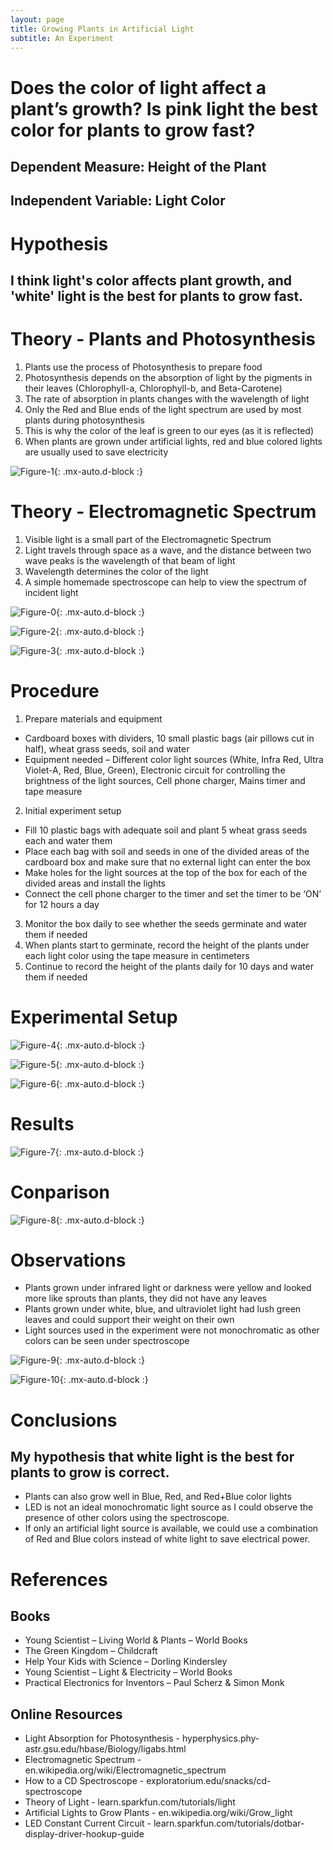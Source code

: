 ```yaml
---
layout: page
title: Growing Plants in Artificial Light
subtitle: An Experiment
---
```


# Does the color of light affect a plant’s growth? Is pink light the best color for plants to grow fast?
## Dependent Measure: Height of the Plant
## Independent Variable: Light Color

# Hypothesis 
## I think light's color affects plant growth, and 'white' light is the best for plants to grow fast.

# Theory - Plants and Photosynthesis
1. Plants use the process of Photosynthesis to prepare food
2. Photosynthesis depends on the absorption of light by the pigments in their leaves (Chlorophyll-a, Chlorophyll-b, and Beta-Carotene)
3. The rate of absorption in plants changes with the wavelength of light
4. Only the Red and Blue ends of the light spectrum are used by most plants during photosynthesis
5. This is why the color of the leaf is green to our eyes (as it is reflected)
6. When plants are grown under artificial lights, red and blue colored lights are usually used to save electricity

![Figure-1](/assets/img/gpal/fig-1.png){: .mx-auto.d-block :}

# Theory - Electromagnetic Spectrum
1. Visible light is a small part of the Electromagnetic Spectrum
2. Light travels through space as a wave, and the distance between two wave peaks is the wavelength of that beam of light
3. Wavelength determines the color of the light
4. A simple homemade spectroscope can help to view the spectrum of incident light

![Figure-0](/assets/img/gpal/fig-0.png){: .mx-auto.d-block :}

![Figure-2](/assets/img/gpal/fig-2.png){: .mx-auto.d-block :}

![Figure-3](/assets/img/gpal/fig-3.png){: .mx-auto.d-block :}

# Procedure
1. Prepare materials and equipment
  * Cardboard boxes with dividers, 10 small plastic bags (air pillows cut in half), wheat grass seeds, soil and water
  * Equipment needed – Different color light sources (White, Infra Red, Ultra Violet-A, Red, Blue, Green), Electronic circuit for controlling the brightness of the light sources, Cell phone charger, Mains timer and tape measure 
2. Initial experiment setup
  * Fill 10 plastic bags with adequate soil and plant 5 wheat grass seeds each and water them
  * Place each bag with soil and seeds in one of the divided areas of the cardboard box and make sure that no external light can enter the box
  * Make holes for the light sources at the top of the box for each of the divided areas and install the lights
  * Connect the cell phone charger to the timer and set the timer to be ‘ON’ for 12 hours a day
3. Monitor the box daily to see whether the seeds germinate and water them if needed
4. When plants start to germinate, record the height of the plants under each light color using the tape measure in centimeters
5. Continue to record the height of the plants daily for 10 days and water them if needed

# Experimental Setup

![Figure-4](/assets/img/gpal/fig-4.png){: .mx-auto.d-block :}

![Figure-5](/assets/img/gpal/fig-5.png){: .mx-auto.d-block :}

![Figure-6](/assets/img/gpal/fig-6.png){: .mx-auto.d-block :}

# Results

![Figure-7](/assets/img/gpal/fig-7.png){: .mx-auto.d-block :}

# Conparison

![Figure-8](/assets/img/gpal/fig-8.png){: .mx-auto.d-block :}

# Observations
* Plants grown under infrared light or darkness were yellow and looked more like sprouts than plants, they did not have any leaves
* Plants grown under white, blue, and ultraviolet light had lush green leaves and could support their weight on their own
* Light sources used in the experiment were not monochromatic as other colors can be seen under spectroscope
 
![Figure-9](/assets/img/gpal/fig-9.png){: .mx-auto.d-block :}

![Figure-10](/assets/img/gpal/fig-10.png){: .mx-auto.d-block :}

# Conclusions
## My hypothesis that white light is the best for plants to grow is correct.
* Plants can also grow well in Blue, Red, and Red+Blue color lights
* LED is not an ideal monochromatic light source as I could observe the presence of other colors using the spectroscope.  
* If only an artificial light source is available, we could use a combination of Red and Blue colors instead of white light to save electrical power.

# References
## Books
* Young Scientist – Living World & Plants – World Books
* The Green Kingdom – Childcraft
* Help Your Kids with Science  – Dorling Kindersley
* Young Scientist – Light & Electricity – World Books
* Practical Electronics for Inventors – Paul Scherz & Simon Monk
 
## Online Resources
* Light Absorption for Photosynthesis - hyperphysics.phy-astr.gsu.edu/hbase/Biology/ligabs.html 
* Electromagnetic Spectrum - en.wikipedia.org/wiki/Electromagnetic_spectrum 
* How to a CD Spectroscope - exploratorium.edu/snacks/cd-spectroscope 
* Theory of Light - learn.sparkfun.com/tutorials/light  
* Artificial Lights to Grow Plants - en.wikipedia.org/wiki/Grow_light
* LED Constant Current Circuit - learn.sparkfun.com/tutorials/dotbar-display-driver-hookup-guide
